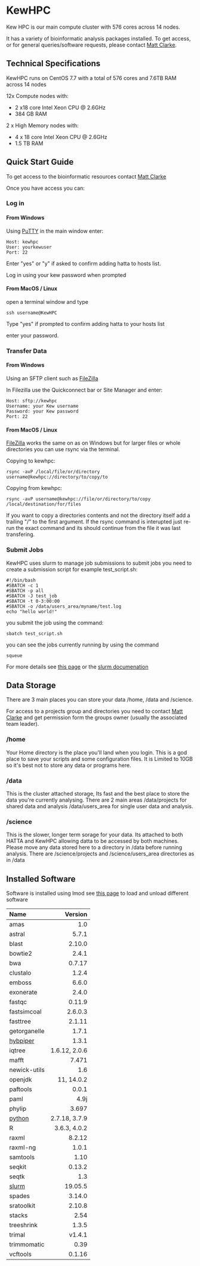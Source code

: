 # KewHPC

Kew HPC is our main compute cluster with 576 cores across 14 nodes.

It has a variety of bioinformatic analysis packages installed. To get access, or for general queries/software requests, please contact [Matt Clarke](mailto:m.clarke@kew.org).

## Technical Specifications
KewHPC runs on CentOS 7.7 with a total of 576 cores and 7.6TB RAM across 14 nodes

12x Compute nodes with:
* 2 x18 core Intel Xeon CPU @ 2.6GHz
* 384 GB RAM

2 x High Memory nodes with:
* 4 x 18  core Intel Xeon CPU @ 2.6GHz
* 1.5 TB RAM

## Quick Start Guide
To get access to the bioinformatic resources contact [Matt Clarke](mailto:m.clarke@kew.org)

Once you have access you can:

### Log in
#### From Windows
Using [PuTTY](https://www.chiark.greenend.org.uk/~sgtatham/putty/latest.html) in the main window enter:

	Host: kewhpc
	User: yourkewuser
    Port: 22

Enter "yes" or "y" if asked to confirm adding hatta to hosts list.

Log in using your kew password when prompted

#### From MacOS / Linux

open a terminal window and type

	ssh username@KewHPC

Type "yes" if prompted to confirm adding hatta to your hosts list

enter your password.

### Transfer Data
#### From Windows
Using an SFTP client such as [FileZilla](https://filezilla-project.org/download.php?platform=win64)

In Filezilla use the Quickconnect bar or Site Manager and enter:

	Host: sftp://kewhpc
	Username: your Kew username
	Password: your Kew password
	Port: 22 

#### From MacOS / Linux
[FileZilla](https://filezilla-project.org) works the same on as on Windows but for larger files or whole directories you can use rsync via the terminal.

Copying to kewhpc:

	rsync -avP /local/file/or/directory username@kewhpc://directory/to/copy/to

Copying from kewhpc:

	rsync -avP username@kewhpc://file/or/directory/to/copy /local/destination/for/files

If you want to copy a directories contents and not the directory itself add a trailing "/" to the first argument.
If the rsync command is interupted just re-run the exact command and its should continue from the file it was last transfering.

### Submit Jobs
KewHPC uses slurm to manage job submissions
to submit jobs you need to create a submission script
for example test_script.sh: 

	#!/bin/bash 
	#SBATCH -c 1
	#SBATCH -p all
	#SBATCH -J test_job
	#SBATCH -t 0-3:00:00
	#SBATCH -o /data/users_area/myname/test.log
	echo "hello world!"

you submit the job using the command:

	sbatch test_script.sh

you can see the jobs currently running by using the command 

	squeue

For more details see [this page](./software/slurm.md) or the [slurm documenation](https://slurm.schedmd.com/)

## Data Storage
There are 3 main places you can store your data /home, /data and /science.

For access to a projects group and directories you need to contact [Matt Clarke](mailto:m.clarke@kew.org) and get permission form the groups owner (usually the associated team leader).

### /home 
Your Home directory is the place you'll land when you login. This is a god place to save your scripts and some configuration files. It is Limited to 10GB so it's best not to store any data or programs here.
### /data
This is the cluster attached storage, Its fast and the best place to store the data you're currently analysing. There are 2 main areas /data/projects for shared data and analysis /data/users_area for single user data and analysis.
### /science
This is the slower, longer term sorage for your data. Its attached to both HATTA and KewHPC allowing datta to be accessed by both machines. Please move any data stored here to a directory in /data before running analysis. There are /science/projects and /science/users_area directories as in /data
## Installed Software

Software is installed using lmod see [this page](./software/lmod.md) to load and unload different software

| Name | Version |
| :------ | ------: |
| amas | 1.0 |
| astral | 5.7.1 |
| blast | 2.10.0 |
| bowtie2 | 2.4.1 |
| bwa | 0.7.17 |
| clustalo | 1.2.4 |
| emboss | 6.6.0
| exonerate | 2.4.0 |
| fastqc | 0.11.9 |
| fastsimcoal | 2.6.0.3 |
| fasttree | 2.1.11 |
| getorganelle | 1.7.1 |
| [hybpiper](./software/hybpiper.md) | 1.3.1 |
| iqtree | 1.6.12, 2.0.6 |
| mafft | 7.471 |
| newick-utils | 1.6 |
| openjdk | 11, 14.0.2 |
| paftools | 0.0.1 |
| paml | 4.9j |
| phylip | 3.697 |
| [python](./software/python.md) | 2.7.18, 3.7.9 |
| R | 3.6.3, 4.0.2 |
| raxml | 8.2.12 |
| raxml-ng | 1.0.1 |
| samtools | 1.10 |
| seqkit | 0.13.2 |
| seqtk | 1.3 |
| [slurm](./software/slurm.md) | 19.05.5 |
| spades | 3.14.0 |
| sratoolkit | 2.10.8 |
| stacks | 2.54 |
| treeshrink | 1.3.5 |
| trimal | v1.4.1 |
| trimmomatic | 0.39 |
| vcftools | 0.1.16 |




